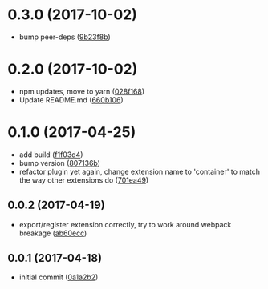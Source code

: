 <a name="0.3.0"></a>
# 0.3.0 (2017-10-02)

* bump peer-deps ([9b23f8b](https://github.com/modosc/showdown-container/commit/9b23f8b))



<a name="0.2.0"></a>
# 0.2.0 (2017-10-02)

* npm updates, move to yarn ([028f168](https://github.com/modosc/showdown-container/commit/028f168))
* Update README.md ([660b106](https://github.com/modosc/showdown-container/commit/660b106))



<a name="0.1.0"></a>
# 0.1.0 (2017-04-25)

* add build ([f1f03d4](https://github.com/modosc/showdown-container/commit/f1f03d4))
* bump version ([807136b](https://github.com/modosc/showdown-container/commit/807136b))
* refactor plugin yet again, change extension name to 'container' to match the way other extensions do ([701ea49](https://github.com/modosc/showdown-container/commit/701ea49))



<a name="0.0.2"></a>
## 0.0.2 (2017-04-19)

* export/register extension correctly, try to work around webpack breakage ([ab60ecc](https://github.com/modosc/showdown-container/commit/ab60ecc))



<a name="0.0.1"></a>
## 0.0.1 (2017-04-18)

* initial commit ([0a1a2b2](https://github.com/modosc/showdown-container/commit/0a1a2b2))



